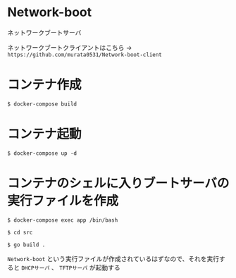 # Network-boot

ネットワークブートサーバ

ネットワークブートクライアントはこちら → `https://github.com/murata0531/Network-boot-client`

# コンテナ作成

```
$ docker-compose build
```

# コンテナ起動

```
$ docker-compose up -d
```

# コンテナのシェルに入りブートサーバの実行ファイルを作成

```
$ docker-compose exec app /bin/bash

$ cd src

$ go build .
```
` Network-boot ` という実行ファイルが作成されているはずなので、それを実行すると `DHCPサーバ` 、 `TFTPサーバ` が起動する